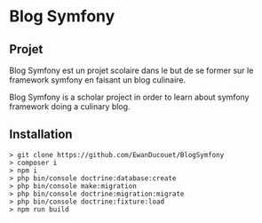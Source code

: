 # Blog Symfony

## Projet

Blog Symfony est un projet scolaire dans le but de se former sur le framework 
symfony en faisant un blog culinaire.

Blog Symfony is a scholar project in order to learn about symfony framework doing a culinary blog.

## Installation
```
> git clone https://github.com/EwanDucouet/BlogSymfony
> composer i
> npm i
> php bin/console doctrine:database:create
> php bin/console make:migration
> php bin/console doctrine:migration:migrate
> php bin/console doctrine:fixture:load
> npm run build
```
